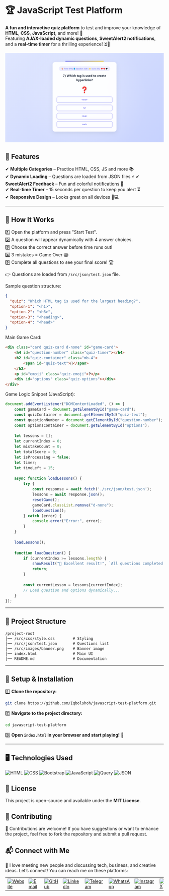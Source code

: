 # 🏆 JavaScript Test Platform

**A fun and interactive quiz platform** to test and improve your knowledge of **HTML**, **CSS**, **JavaScript**, and more! 🎯  
Featuring **AJAX-loaded dynamic questions**, **SweetAlert2 notifications**, and a **real-time timer** for a thrilling experience! ⏳🎉

![Banner](./src/images/banner.png)

## 🚀 Features 

✔ **Multiple Categories** – Practice HTML, CSS, JS and more 📚  
✔ **Dynamic Loading** – Questions are loaded from JSON files ⚡
✔ **SweetAlert2 Feedback** – Fun and colorful notifications 🎨  
✔ **Real-time Timer** – 15 seconds per question to keep you alert ⏳  
✔ **Responsive Design** – Looks great on all devices 📱💻

---

## 🎯 How It Works

1️⃣ Open the platform and press "Start Test".  
2️⃣ A question will appear dynamically with 4 answer choices.  
3️⃣ Choose the correct answer before time runs out!  
4️⃣ 3 mistakes = Game Over 😱  
5️⃣ Complete all questions to see your final score! 🏆  

👉 Questions are loaded from `/src/json/test.json` file.

Sample question structure:
```json
{
  "quiz": "Which HTML tag is used for the largest heading?",
  "option-1": "<h1>",
  "option-2": "<h6>",
  "option-3": "<heading>",
  "option-4": "<head>"
}
```

Main Game Card:
```html
<div class="card quiz-card d-none" id="game-card">
    <h4 id="question-number" class="quiz-timer"></h4>
    <h2 id="quiz-container" class="mb-4">
        <span id="quiz-text">🔄</span>
    </h2>
    <p id="emoji" class="quiz-emoji">❓</p>
    <div id="options" class="quiz-options"></div>
</div>
```

Game Logic Snippet (JavaScript):
```javascript
document.addEventListener("DOMContentLoaded", () => {
    const gameCard = document.getElementById("game-card");
    const quizContainer = document.getElementById("quiz-text");
    const questionNumber = document.getElementById("question-number");
    const optionsContainer = document.getElementById("options");

    let lessons = [];
    let currentIndex = 0;
    let mistakeCount = 0;
    let totalScore = 0;
    let isProcessing = false;
    let timer;
    let timeLeft = 15;

    async function loadLessons() {
        try {
            const response = await fetch('./src/json/test.json');
            lessons = await response.json();
            resetGame();
            gameCard.classList.remove("d-none");
            loadQuestion();
        } catch (error) {
            console.error("Error:", error);
        }
    }

    loadLessons();

    function loadQuestion() {
        if (currentIndex >= lessons.length) {
            showResult("🎉 Excellent result!", `All questions completed! Total score: ${totalScore}`, "success", resetGame);
            return;
        }

        const currentLesson = lessons[currentIndex];
        // Load question and options dynamically...
    }
});
```

---

## 📂 Project Structure

```
/project-root
│── /src/css/style.css        # Styling
│── /src/json/test.json       # Questions list
│── /src/images/banner.png    # Banner image
│── index.html                # Main UI
│── README.md                 # Documentation
```

---

## 🔧 Setup & Installation

1️⃣ **Clone the repository:**  
```bash
git clone https://github.com/Iqbolshoh/javascript-test-platform.git
```

2️⃣ **Navigate to the project directory:**  
```bash
cd javascript-test-platform
```

3️⃣ **Open `index.html` in your browser and start playing!** 🚀  

---

## 🖥 Technologies Used
![HTML](https://img.shields.io/badge/HTML-%23E34F26.svg?style=for-the-badge&logo=html5&logoColor=white)
![CSS](https://img.shields.io/badge/CSS-%231572B6.svg?style=for-the-badge&logo=css3&logoColor=white)
![Bootstrap](https://img.shields.io/badge/Bootstrap-%23563D7C.svg?style=for-the-badge&logo=bootstrap&logoColor=white)
![JavaScript](https://img.shields.io/badge/JavaScript-%23F7DF1C.svg?style=for-the-badge&logo=javascript&logoColor=black)
![jQuery](https://img.shields.io/badge/jQuery-%230e76a8.svg?style=for-the-badge&logo=jquery&logoColor=white)
![JSON](https://img.shields.io/badge/JSON-%23000000.svg?style=for-the-badge&logo=json&logoColor=white)

## 📜 License
This project is open-source and available under the **MIT License**.

## 🤝 Contributing  
🎯 Contributions are welcome! If you have suggestions or want to enhance the project, feel free to fork the repository and submit a pull request.

## 📬 Connect with Me  
💬 I love meeting new people and discussing tech, business, and creative ideas. Let’s connect! You can reach me on these platforms:

<div align="center">
  <table>
    <tr>
      <td>
        <a href="https://iqbolshoh.uz" target="_blank">
          <img src="https://img.icons8.com/color/48/domain.png" 
               height="40" width="40" alt="Website" title="Website" />
        </a>
      </td>
      <td>
        <a href="mailto:iilhomjonov777@gmail.com" target="_blank">
          <img src="https://github.com/gayanvoice/github-active-users-monitor/blob/master/public/images/icons/gmail.svg"
               height="40" width="40" alt="Email" title="Email" />
        </a>
      </td>
      <td>
        <a href="https://github.com/iqbolshoh" target="_blank">
          <img src="https://raw.githubusercontent.com/rahuldkjain/github-profile-readme-generator/master/src/images/icons/Social/github.svg"
               height="40" width="40" alt="GitHub" title="GitHub" />
        </a>
      </td>
      <td>
        <a href="https://www.linkedin.com/in/iqbolshoh/" target="_blank">
          <img src="https://github.com/gayanvoice/github-active-users-monitor/blob/master/public/images/icons/linkedin.svg"
               height="40" width="40" alt="LinkedIn" title="LinkedIn" />
        </a>
      </td>
      <td>
        <a href="https://t.me/iqbolshoh_777" target="_blank">
          <img src="https://github.com/gayanvoice/github-active-users-monitor/blob/master/public/images/icons/telegram.svg"
               height="40" width="40" alt="Telegram" title="Telegram" />
        </a>
      </td>
      <td>
        <a href="https://wa.me/998997799333" target="_blank">
          <img src="https://github.com/gayanvoice/github-active-users-monitor/blob/master/public/images/icons/whatsapp.svg"
               height="40" width="40" alt="WhatsApp" title="WhatsApp" />
        </a>
      </td>
      <td>
        <a href="https://instagram.com/iqbolshoh_777" target="_blank">
          <img src="https://raw.githubusercontent.com/rahuldkjain/github-profile-readme-generator/master/src/images/icons/Social/instagram.svg"
               height="40" width="40" alt="Instagram" title="Instagram" />
        </a>
      </td>
      <td>
        <a href="https://x.com/iqbolshoh_777" target="_blank">
          <img src="https://img.shields.io/badge/X-000000?style=for-the-badge&logo=x&logoColor=white"
               height="40" width="40" alt="X" title="X (Twitter)" />
        </a>
      </td>
      <td>
        <a href="https://www.youtube.com/@Iqbolshoh_777" target="_blank">
          <img src="https://raw.githubusercontent.com/rahuldkjain/github-profile-readme-generator/master/src/images/icons/Social/youtube.svg"
               height="40" width="40" alt="YouTube" title="YouTube" />
        </a>
      </td>
    </tr>
  </table>
</div>
